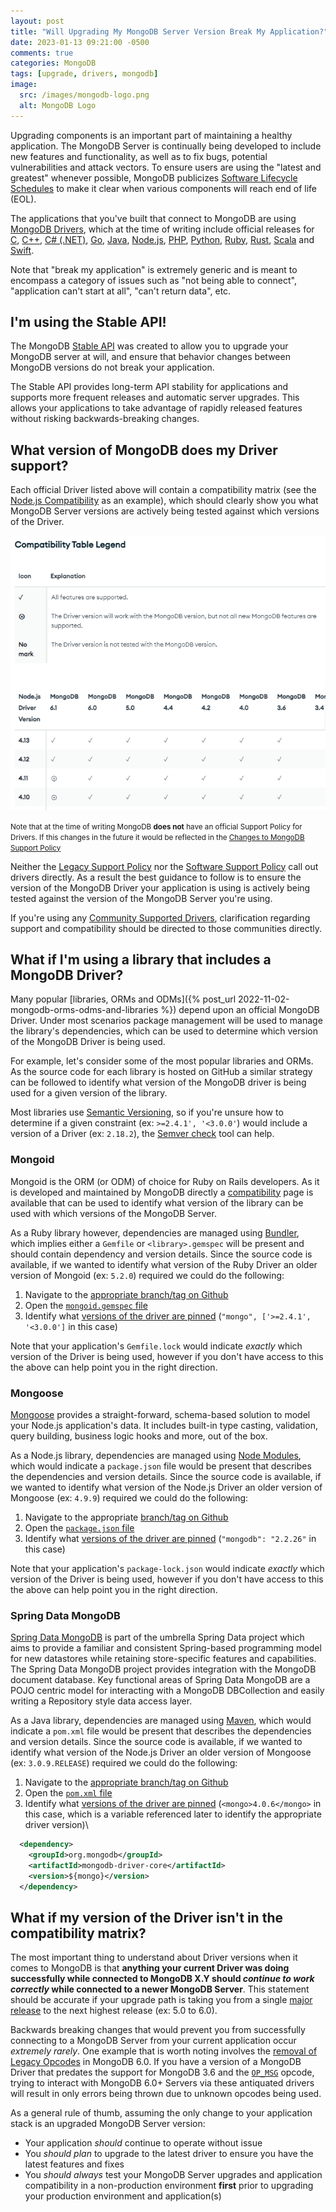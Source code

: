 ```yaml
---
layout: post
title: "Will Upgrading My MongoDB Server Version Break My Application?"
date: 2023-01-13 09:21:00 -0500
comments: true
categories: MongoDB
tags: [upgrade, drivers, mongodb]
image:
  src: /images/mongodb-logo.png
  alt: MongoDB Logo
---
```


Upgrading components is an important part of maintaining a healthy application. The MongoDB Server is continually being developed to include new features and functionality, as well as to fix bugs, potential vulnerabilities and attack vectors. To ensure users are using the "latest and greatest" whenever possible, MongoDB publicizes [Software Lifecycle Schedules](https://www.mongodb.com/support-policy/lifecycles) to make it clear when various components will reach end of life (EOL).

The applications that you've built that connect to MongoDB are using [MongoDB Drivers](https://www.mongodb.com/docs/drivers/), which at the time of writing include official releases for [C](https://www.mongodb.com/docs/drivers/c/), [C++](https://www.mongodb.com/docs/drivers/cxx/), [C# (.NET)](https://www.mongodb.com/docs/drivers/csharp/), [Go](https://www.mongodb.com/docs/drivers/go/current/), [Java](https://www.mongodb.com/docs/drivers/java-drivers/), [Node.js](https://www.mongodb.com/docs/drivers/node/current/), [PHP](https://www.mongodb.com/docs/drivers/php/), [Python](https://www.mongodb.com/docs/drivers/python/), [Ruby](https://www.mongodb.com/docs/ruby-driver/current/), [Rust](https://www.mongodb.com/docs/drivers/rust/), [Scala](https://www.mongodb.com/docs/drivers/scala/) and [Swift](https://www.mongodb.com/docs/drivers/swift/).

Note that "break my application" is extremely generic and is meant to encompass a category of issues such as "not being able to connect", "application can't start at all", "can't return data", etc.

## I'm using the Stable API!

The MongoDB [Stable API](https://www.mongodb.com/docs/manual/reference/stable-api/) was created to allow you to upgrade your MongoDB server at will, and ensure that behavior changes between MongoDB versions do not break your application.

The Stable API provides long-term API stability for applications and supports more frequent releases and automatic server upgrades. This allows your applications to take advantage of rapidly released features without risking backwards-breaking changes.

## What version of MongoDB does my Driver support?

Each official Driver listed above will contain a compatibility matrix (see the [Node.js Compatibility](https://www.mongodb.com/docs/drivers/node/current/compatibility/) as an example), which should clearly show you what MongoDB Server versions are actively being tested against which versions of the Driver.

![](/images/driver-compat-1.png)

<div class="note warning">
<small>Note that at the time of writing MongoDB <strong>does not</strong> have an official Support Policy for Drivers. If this changes in the future it would be reflected in the <a href="https://www.mongodb.com/changes-mongodb-support-policy">Changes to MongoDB Support Policy</a></small>
</div>

Neither the [Legacy Support Policy](https://www.mongodb.com/support-policy/legacy) nor the [Software Support Policy](https://www.mongodb.com/support-policy/software) call out drivers directly. As a result the best guidance to follow is to ensure the version of the MongoDB Driver your application is using is actively being tested against the version of the MongoDB Server you're using.

If you're using any [Community Supported Drivers](https://www.mongodb.com/docs/drivers/community-supported-drivers/), clarification regarding support and compatibility should be directed to those communities directly.

## What if I'm using a library that includes a MongoDB Driver?

Many popular [libraries, ORMs and ODMs]({% post_url 2022-11-02-mongodb-orms-odms-and-libraries %}) depend upon an official MongoDB Driver. Under most scenarios package management will be used to manage the library's dependencies, which can be used to determine which version of the MongoDB Driver is being used.

For example, let's consider some of the most popular libraries and ORMs. As the source code for each library is hosted on GitHub a similar strategy can be followed to identify what version of the MongoDB driver is being used for a given version of the library.

Most libraries use [Semantic Versioning](https://semver.org/), so if you're unsure how to determine if a given constraint (ex: `>=2.4.1', '<3.0.0'`) would include a version of a Driver (ex: `2.18.2`), the [Semver check](https://jubianchi.github.io/semver-check) tool can help.

### Mongoid

Mongoid is the ORM (or ODM) of choice for Ruby on Rails developers. As it is developed and maintained by MongoDB directly a [compatibility](https://www.mongodb.com/docs/mongoid/current/reference/compatibility/) page is available that can be used to identify what version of the library can be used with which versions of the MongoDB Server.

As a Ruby library however, dependencies are managed using [Bundler](https://bundler.io/), which implies either a `Gemfile` or `<library>.gemspec` will be present and should contain dependency and version details. Since the source code is available, if we wanted to identify what version of the Ruby Driver an older version of Mongoid (ex: `5.2.0`) required we could do the following:

1. Navigate to the [appropriate branch/tag on Github](https://github.com/mongodb/mongoid/tree/v5.2.0)
2. Open the [`mongoid.gemspec` file](https://github.com/mongodb/mongoid/blob/v5.2.0/mongoid.gemspec)
3. Identify what [versions of the driver are pinned](https://github.com/mongodb/mongoid/blob/v5.2.0/mongoid.gemspec#L31) (`"mongo", ['>=2.4.1', '<3.0.0']` in this case)

Note that your application's `Gemfile.lock` would indicate _exactly_ which version of the Driver is being used, however if you don't have access to this the above can help point you in the right direction.

### Mongoose

[Mongoose](https://mongoosejs.com/) provides a straight-forward, schema-based solution to model your Node.js application's data. It includes built-in type casting, validation, query building, business logic hooks and more, out of the box.

As a Node.js library, dependencies are managed using [Node Modules](https://nodejs.org/api/packages.html#modules-packages), which would indicate a `package.json` file would be present that describes the dependencies and version details. Since the source code is available, if we wanted to identify what version of the Node.js Driver an older version of Mongoose (ex: `4.9.9`) required we could do the following:

1. Navigate to the appropriate [branch/tag on Github](https://github.com/Automattic/mongoose/tree/4.9.9)
2. Open the [`package.json` file](https://github.com/Automattic/mongoose/blob/4.9.9/package.json)
3. Identify what [versions of the driver are pinned](https://github.com/Automattic/mongoose/blob/4.9.9/package.json#L26) (`"mongodb": "2.2.26"` in this case)

Note that your application's `package-lock.json` would indicate _exactly_ which version of the Driver is being used, however if you don't have access to this the above can help point you in the right direction.

### Spring Data MongoDB

[Spring Data MongoDB](https://spring.io/projects/spring-data-mongodb) is part of the umbrella Spring Data project which aims to provide a familiar and consistent Spring-based programming model for new datastores while retaining store-specific features and capabilities. The Spring Data MongoDB project provides integration with the MongoDB document database. Key functional areas of Spring Data MongoDB are a POJO centric model for interacting with a MongoDB DBCollection and easily writing a Repository style data access layer.

As a Java library, dependencies are managed using [Maven](https://maven.apache.org/index.html), which would indicate a `pom.xml` file would be present that describes the dependencies and version details. Since the source code is available, if we wanted to identify what version of the Node.js Driver an older version of Mongoose (ex: `3.0.9.RELEASE`) required we could do the following:

1. Navigate to the [appropriate branch/tag on Github](https://github.com/spring-projects/spring-data-mongodb/tree/3.0.9.RELEASE)
2. Open the [`pom.xml` file](https://github.com/spring-projects/spring-data-mongodb/blob/3.0.9.RELEASE/pom.xml)
3. Identify what [versions of the driver are pinned](https://github.com/spring-projects/spring-data-mongodb/blob/3.0.9.RELEASE/pom.xml#L30) (`<mongo>4.0.6</mongo>` in this case, which is a variable referenced later to identify the appropriate driver version)\
  ```xml
    <dependency>
      <groupId>org.mongodb</groupId>
      <artifactId>mongodb-driver-core</artifactId>
      <version>${mongo}</version>
    </dependency>
  ```

## What if my version of the Driver isn't in the compatibility matrix?

The most important thing to understand about Driver versions when it comes to MongoDB is that **anything your current Driver was doing successfully while connected to MongoDB X.Y should _continue to work correctly_ while connected to a newer MongoDB Server**. This statement should be accurate if your upgrade path is taking you from a single [major release](https://www.mongodb.com/docs/manual/reference/versioning/) to the next highest release (ex: 5.0 to 6.0).

Backwards breaking changes that would prevent you from successfully connecting to a MongoDB Server from your current application occur _extremely rarely_. One example that is worth noting involves the [removal of Legacy Opcodes](https://www.mongodb.com/docs/manual/release-notes/5.1-compatibility/#std-label-legacy-op-codes-removed) in MongoDB 6.0. If you have a version of a MongoDB Driver that predates the support for MongoDB 3.6 and the [`OP_MSG`](https://www.mongodb.com/docs/manual/reference/mongodb-wire-protocol/#op_msg) opcode, trying to interact with MongoDB 6.0+ Servers via these antiquated drivers will result in only errors being thrown due to unknown opcodes being used.

As a general rule of thumb, assuming the only change to your application stack is an upgraded MongoDB Server version:

* Your application _should_ continue to operate without issue
* You _should plan_ to upgrade to the latest driver to ensure you have the latest features and fixes
* You _should always_ test your MongoDB Server upgrades and application compatibility in a non-production environment **first** prior to upgrading your production environment and application(s)


